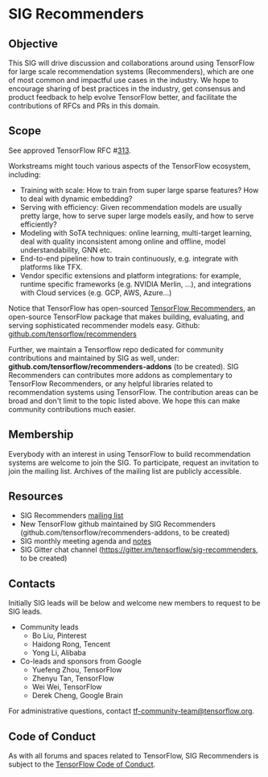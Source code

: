 

# SIG Recommenders

## Objective

This SIG will drive discussion and collaborations around using TensorFlow for large scale recommendation systems (Recommenders), which are one of most common and impactful use cases in the industry. We hope to encourage sharing of best practices in the industry, get consensus and product feedback to help evolve TensorFlow better, and facilitate the contributions of RFCs and PRs in this domain.

## Scope

See approved TensorFlow RFC #[313](https://github.com/tensorflow/community/pull/313). 

Workstreams might touch various aspects of the TensorFlow ecosystem, including:

- Training with scale: How to train from super large sparse features? How to deal with dynamic embedding?
- Serving with efficiency: Given recommendation models are usually pretty large, how to serve super large models easily, and how to serve efficiently?
- Modeling with SoTA techniques: online learning, multi-target learning, deal with quality inconsistent among online and offline, model understandability, GNN etc.
- End-to-end pipeline: how to train continuously, e.g. integrate with platforms like TFX.
- Vendor specific extensions and platform integrations: for example, runtime specific frameworks (e.g. NVIDIA Merlin, …), and integrations with Cloud services (e.g. GCP, AWS, Azure…)

Notice that TensorFlow has open-sourced [TensorFlow Recommenders](https://blog.tensorflow.org/2020/09/introducing-tensorflow-recommenders.html), an open-source TensorFlow package that makes building, evaluating, and serving sophisticated recommender models easy. Github: 
[github.com/tensorflow/recommenders](http://github.com/tensorflow/recommenders)

Further, we maintain a Tensorflow repo dedicated for community contributions and maintained by SIG as well, under: 
**github.com/tensorflow/recommenders-addons** (to be created).
SIG Recommenders can contributes more addons as complementary to TensorFlow Recommenders, or any helpful libraries related to recommendation systems using TensorFlow. The contribution areas can be broad and don't limit to the topic listed above. We hope this can make community contributions much easier.

## Membership

Everybody with an interest in using TensorFlow to build recommendation systems are welcome to join the SIG. To participate, request an invitation to join the mailing list. Archives of the mailing list are publicly accessible.

## Resources

- SIG Recommenders [mailing list](https://groups.google.com/u/1/a/tensorflow.org/g/recommenders)
- New TensorFlow github maintained by SIG Recommenders
(github.com/tensorflow/recommenders-addons, to be created)
- SIG monthly meeting agenda and [notes](https://docs.google.com/document/d/1-jLPffS_MhOd50WScfjFpVNC1DGaIwWxMQPSl5YIJYo/edit#)
- SIG Gitter chat channel (https://gitter.im/tensorflow/sig-recommenders, to be created)

## Contacts

Initially SIG leads will be below and welcome 
new members to request to be SIG leads.

* Community leads
   * Bo Liu, Pinterest
   * Haidong Rong, Tencent
   * Yong Li, Alibaba
* Co-leads and sponsors from Google
   * Yuefeng Zhou, TensorFlow
   * Zhenyu Tan, TensorFlow
   * Wei Wei, TensorFlow
   * Derek Cheng, Google Brain

For administrative questions, contact tf-community-team@tensorflow.org.

## Code of Conduct

As with all forums and spaces related to TensorFlow, SIG Recommenders is subject to
the [TensorFlow Code of Conduct](https://github.com/tensorflow/tensorflow/blob/master/CODE_OF_CONDUCT.md).
